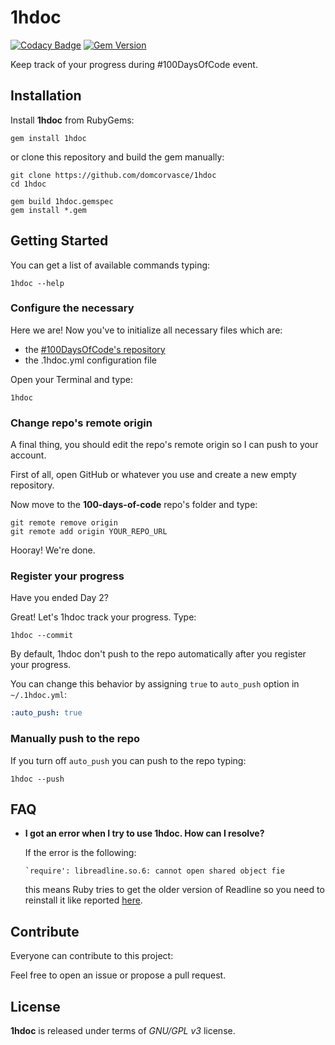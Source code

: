 # 1hdoc

[![Codacy Badge](https://api.codacy.com/project/badge/Grade/f71e6654548045698704abb8f7c4b4af)](https://www.codacy.com/app/dom-corvasce/1hdoc?utm_source=github.com&utm_medium=referral&utm_content=domcorvasce/1hdoc&utm_campaign=badger)
[![Gem Version](https://badge.fury.io/rb/1hdoc.svg)](https://badge.fury.io/rb/1hdoc)

Keep track of your progress during #100DaysOfCode event.

## Installation

Install **1hdoc** from RubyGems:

```shell
gem install 1hdoc
```

or clone this repository and build the gem manually:

```shell
git clone https://github.com/domcorvasce/1hdoc
cd 1hdoc

gem build 1hdoc.gemspec
gem install *.gem
```

## Getting Started

You can get a list of available commands typing:

```shell
1hdoc --help
```

### Configure the necessary

Here we are! Now you've to initialize all necessary files which are:
  
  - the [#100DaysOfCode's repository](https://github.com/Kallaway/100-days-of-code)
  - the .1hdoc.yml configuration file

Open your Terminal and type:

```shell
1hdoc
```

### Change repo's remote origin

A final thing, you should edit the repo's remote origin so I can 
push to your account.

First of all, open GitHub or whatever you use and create a new empty repository.

Now move to the **100-days-of-code** repo's folder and type:

```shell
git remote remove origin
git remote add origin YOUR_REPO_URL
```

Hooray! We're done.

### Register your progress

Have you ended Day 2? 

Great! Let's 1hdoc track your progress. Type:

```shell
1hdoc --commit
```

By default, 1hdoc don't push to the repo automatically after you 
register your progress. 

You can change this behavior by assigning `true` to `auto_push` option in 
`~/.1hdoc.yml`:

```yaml
:auto_push: true
```

### Manually push to the repo

If you turn off `auto_push` you can push to the repo typing:

```shell
1hdoc --push
```

## FAQ

- **I got an error when I try to use 1hdoc. How can I resolve?**

  If the error is the following:
  
  ```shell
  `require': libreadline.so.6: cannot open shared object fie
  ```
  
  this means Ruby tries to get the older version of Readline so you need 
  to reinstall it like reported [here](https://github.com/deivid-rodriguez/byebug/issues/307).

## Contribute

Everyone can contribute to this project:

Feel free to open an issue or propose a pull request.

## License

**1hdoc** is released under terms of _GNU/GPL v3_ license.

